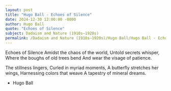 ```yaml
---
layout: post
title: "Hugo Ball - Echoes of Silence"
date: 2024-12-30 12:00:00 -0000
author: Hugo Ball
quote: "Echoes of Silence"
subject: Dadaism and Nature (1910s–1920s)
permalink: /Dadaism and Nature (1910s–1920s)/Hugo Ball/Hugo Ball - Echoes of Silence
---
```


Echoes of Silence
Amidst the chaos of the world,
Untold secrets whisper,
Where the boughs of old trees bend
And wear the visage of patience.

The stillness lingers,
Curled in myriad moments,
A butterfly stretches her wings,
Harnessing colors that weave
A tapestry of mineral dreams.

- Hugo Ball
